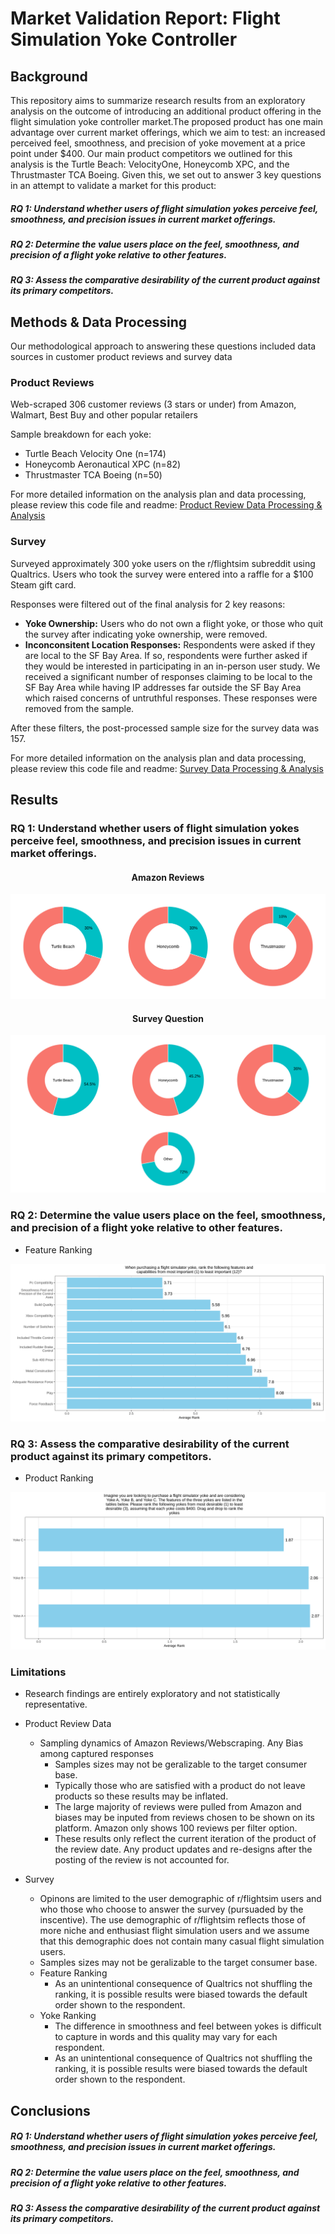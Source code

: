 # Market Validation Report: Flight Simulation Yoke Controller

## Background

This repository aims to summarize research results from an exploratory analysis on the outcome of introducing an additional product offering in the flight simulation yoke controller market.The proposed product has one main advantage over current market offerings, which we aim to test: an increased perceived feel, smoothness, and precision of yoke movement at a price point under $400. Our main product competitors we outlined for this analysis is the Turtle Beach: VelocityOne, Honeycomb XPC, and the Thrustmaster TCA Boeing. Given this, we set out to answer 3 key questions in an attempt to validate a market for this product:

##### *RQ 1: Understand whether users of flight simulation yokes perceive feel, smoothness, and precision issues in current market offerings.​*
##### *RQ 2: Determine the value users place on the feel, smoothness, and precision of a flight yoke relative to other features.​*
##### *RQ 3: Assess the comparative desirability of the current product against its primary competitors.​*

## Methods & Data Processing
Our methodological approach to answering these questions included data sources in customer product reviews and survey data

### Product Reviews 
Web-scraped 306 customer reviews (3 stars or under) from Amazon, Walmart, Best Buy and other popular retailers​

Sample breakdown for each yoke:​
- Turtle Beach Velocity One (n=174) ​
- Honeycomb Aeronautical XPC (n=82)​
- Thrustmaster TCA Boeing (n=50)

For more detailed information on the analysis plan and data processing, please review this code file and readme:
[Product Review Data Processing & Analysis](https://github.com/sufiyan-syed0921/market-validation-fsy/tree/main/product_reviews)

### Survey
Surveyed approximately 300 yoke users on the r/flightsim subreddit using Qualtrics​. Users who took the survey were entered into a raffle for a $100 Steam gift card​. 

Responses were filtered out of the final analysis for 2 key reasons: 
- **Yoke Ownership:**
Users who do not own a flight yoke, or those who quit the survey after indicating yoke ownership, were removed.
- **Inconconsitent Location Responses:**
Respondents were asked if they are local to the SF Bay Area. If so, respondents were further asked if they would be interested in participating in an in-person user study. We received a significant number of responses claiming to be local to the SF Bay Area while having IP addresses far outside the SF Bay Area which raised concerns of untruthful responses. These responses were removed from the sample.​

After these filters, the post-processed sample size for the survey data was 157. 

For more detailed information on the analysis plan and data processing, please review this code file and readme:
[Survey Data Processing & Analysis](https://github.com/sufiyan-syed0921/market-validation-fsy/tree/main/survey)


## Results 

### RQ 1: Understand whether users of flight simulation yokes perceive feel, smoothness, and precision issues in current market offerings.​

<div align="center">
  <h4>Amazon Reviews</h4>
</div>

![Donut Chart AR](donut_chart_ar.svg)
  
<div align="center">
  <h4>Survey Question</h4>
</div>

![Donut Chart S](donut_chart_s.svg)

### RQ 2: Determine the value users place on the feel, smoothness, and precision of a flight yoke relative to other features.​

- Feature Ranking

![Bar Chart AFR](bar_chart_afr.svg)

### RQ 3: Assess the comparative desirability of the current product against its primary competitors.​

- Product Ranking

![Bar Chart CMR](bar_chart_cmr.svg)

### Limitations

- Research findings are entirely exploratory and not statistically representative.

- Product Review Data
  - Sampling dynamics of Amazon Reviews/Webscraping. Any Bias among captured responses
    - Samples sizes may not be geralizable to the target consumer base. 
    - Typically those who are satisfied with a product do not leave products so these results may be inflated. 
    - The large majority of reviews were pulled from Amazon and biases may be inputed from reviews chosen to be shown on its platform. Amazon only shows 100 reviews per filter option. 
    - These results only reflect the current iteration of the product of the review date. Any product updates and re-designs after the posting of the review is not accounted for. 

- Survey
  - Opinons are limited to the user demographic of r/flightsim users and who those who choose to answer the survey (pursuaded by the inscentive). The use demographic of r/flightsim reflects those of more niche and enthusiast flight simulation users and we assume that this demographic does not contain many casual flight simulation users. 
  - Samples sizes may not be geralizable to the target consumer base. 
  - Feature Ranking
    - As an unintentional consequence of Qualtrics not shuffling the ranking, it is possible results were biased towards the default order shown to the respondent.
  - Yoke Ranking 
    - The difference in smoothness and feel between yokes is difficult to capture in words and this quality may vary for each respondent.  ​
    - As an unintentional consequence of Qualtrics not shuffling the ranking, it is possible results were biased towards the default order shown to the respondent.
  
## Conclusions

##### *RQ 1: Understand whether users of flight simulation yokes perceive feel, smoothness, and precision issues in current market offerings.​*
##### *RQ 2: Determine the value users place on the feel, smoothness, and precision of a flight yoke relative to other features.​*
##### *RQ 3: Assess the comparative desirability of the current product against its primary competitors.​*
